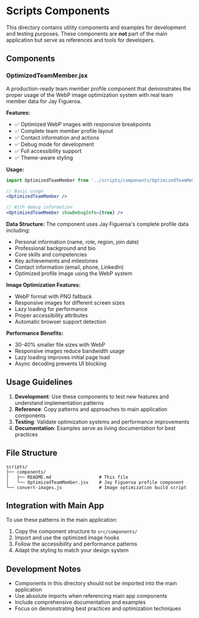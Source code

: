 # Scripts Components

This directory contains utility components and examples for development and testing purposes. These components are **not** part of the main application but serve as references and tools for developers.

## Components

### OptimizedTeamMember.jsx

A production-ready team member profile component that demonstrates the proper usage of the WebP image optimization system with real team member data for Jay Figueroa.

**Features:**
- ✅ Optimized WebP images with responsive breakpoints
- ✅ Complete team member profile layout
- ✅ Contact information and actions
- ✅ Debug mode for development
- ✅ Full accessibility support
- ✅ Theme-aware styling

**Usage:**
```jsx
import OptimizedTeamMember from '../scripts/components/OptimizedTeamMember';

// Basic usage
<OptimizedTeamMember />

// With debug information
<OptimizedTeamMember showDebugInfo={true} />
```

**Data Structure:**
The component uses Jay Figueroa's complete profile data including:
- Personal information (name, role, region, join date)
- Professional background and bio
- Core skills and competencies
- Key achievements and milestones
- Contact information (email, phone, LinkedIn)
- Optimized profile image using the WebP system

**Image Optimization Features:**
- WebP format with PNG fallback
- Responsive images for different screen sizes
- Lazy loading for performance
- Proper accessibility attributes
- Automatic browser support detection

**Performance Benefits:**
- 30-40% smaller file sizes with WebP
- Responsive images reduce bandwidth usage
- Lazy loading improves initial page load
- Async decoding prevents UI blocking

## Usage Guidelines

1. **Development**: Use these components to test new features and understand implementation patterns
2. **Reference**: Copy patterns and approaches to main application components
3. **Testing**: Validate optimization systems and performance improvements
4. **Documentation**: Examples serve as living documentation for best practices

## File Structure

```
scripts/
├── components/
│   ├── README.md                  # This file
│   └── OptimizedTeamMember.jsx    # Jay Figueroa profile component
└── convert-images.js              # Image optimization build script
```

## Integration with Main App

To use these patterns in the main application:

1. Copy the component structure to `src/components/`
2. Import and use the optimized image hooks
3. Follow the accessibility and performance patterns
4. Adapt the styling to match your design system

## Development Notes

- Components in this directory should not be imported into the main application
- Use absolute imports when referencing main app components
- Include comprehensive documentation and examples
- Focus on demonstrating best practices and optimization techniques